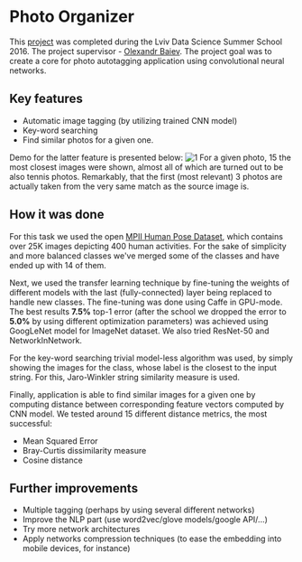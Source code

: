 # Photo Organizer
This [project](http://cs.ucu.edu.ua/en/summerschool/project-photo-organizer/) 
was completed during the Lviv Data Science Summer School 2016. The project supervisor - 
[Olexandr Baiev](http://cs.ucu.edu.ua/course/deep-neural-networks-for-computer-vision/#lecturer). 
The project goal was to create a core for photo autotagging application using convolutional neural networks.

## Key features
* Automatic image tagging (by utilizing trained CNN model)
* Key-word searching
* Find similar photos for a given one.

Demo for the latter feature is presented below:
![1](https://github.com/monstaHD/photo_organizer/blob/master/visualization%20demos/similar_2.png)
For a given photo, 15 the most closest images were shown, almost all of which are turned out to be also tennis photos. 
Remarkably, that the first (most relevant) 3 photos are actually taken from the very same match as the source image is.

## How it was done
For this task we used the open [MPII Human Pose Dataset](http://human-pose.mpi-inf.mpg.de/), 
which contains over 25K images depicting 400 human activities. For the sake of simplicity and more balanced classes we've merged some of the classes and have ended up with 14 of them.

Next, we used the transfer learning technique by fine-tuning the weights of different models with the last (fully-connected) layer being replaced to handle new classes. 
The fine-tuning was done using Caffe in GPU-mode. The best results **7.5%** top-1 error (after the school we dropped the error to **5.0%** by using different optimization parameters) was achieved using GoogLeNet model for ImageNet dataset.
We also tried ResNet-50 and NetworkInNetwork.

For the key-word searching trivial model-less algorithm was used, by simply showing the images for the class, whose label is the closest to the input string. 
For this, Jaro-Winkler string similarity measure is used.

Finally, application is able to find similar images for a given one by computing distance between corresponding feature vectors computed by CNN model.
We tested around 15 different distance metrics, the most successful:
* Mean Squared Error
* Bray-Curtis dissimilarity measure
* Cosine distance

## Further improvements
* Multiple tagging (perhaps by using several different networks)
* Improve the NLP part (use word2vec/glove models/google API/...)
* Try more network architectures
* Apply networks compression techniques (to ease the embedding into mobile devices, for instance)

